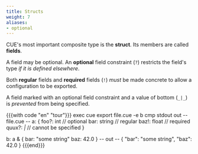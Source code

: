 ```yaml
---
title: Structs
weight: 7
aliases:
- optional
---
```


CUE's most important composite type is the **struct**.
Its members are called **fields**.

A field may be optional.
An **optional** field constraint (`?`)
restricts the field's type
*if it is defined elsewhere*.

Both **regular** fields
and **required** fields (`!`)
*must* be made concrete
to allow a configuration to be exported.

A field marked with an optional field constraint
and a value of bottom (`_|_`)
is *prevented* from being specified.

{{{with code "en" "tour"}}}
exec cue export file.cue -e b
cmp stdout out
-- file.cue --
a: {
	foo?:  int    // optional
	bar:   string // regular
	baz!:  float  // required
	quux?: _|_    // cannot be specified
}

b: a & {
	bar: "some string"
	baz: 42.0
}
-- out --
{
    "bar": "some string",
    "baz": 42.0
}
{{{end}}}
